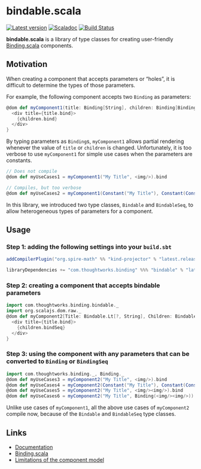 # bindable.scala
[![Latest version](https://index.scala-lang.org/thoughtworksinc/bindable.scala/bindable/latest.svg)](https://index.scala-lang.org/thoughtworksinc/bindable.scala/bindable)
[![Scaladoc](https://javadoc.io/badge/com.thoughtworks.binding/bindable_sjs0.6_2.12.svg?label=scaladoc)](https://javadoc.io/page/com.thoughtworks.binding/bindable_sjs0.6_2.12/latest/com/thoughtworks/binding/bindable/index.html)
[![Build Status](https://travis-ci.org/ThoughtWorksInc/bindable.scala.svg)](https://travis-ci.org/ThoughtWorksInc/bindable.scala)

**bindable.scala** is a library of type classes for creating user-friendly [Binding.scala](https://github.com/ThoughtWorksInc/Binding.scala) components.

## Motivation

When creating a component that accepts parameters or “holes”, it is difficult to determine the types of those parameters.
 
For example, the following component accepts two `Binding` as parameters:

```scala
@dom def myComponent1(title: Binding[String], children: Binding[BindingSeq[Node]]) = {
  <div title={title.bind}>
    {children.bind}
  </div>
}
```

By typing parameters as `Binding`s, `myComponent1` allows partial rendering whenever the value of `title` or `children` is changed. Unfortunately, it is too verbose to use `myComponent1` for simple use cases when the parameters are constants.

```scala
// Does not compile
@dom def myUseCases1 = myComponent1("My Title", <img/>).bind

// Compiles, but too verbose
@dom def myUseCases2 = myComponent1(Constant("My Title"), Constant(Constants(<img/>))).bind
``` 

In this library, we introduced two type classes, `Bindable` and `BindableSeq`, to allow heterogeneous types of parameters for a component.

## Usage

### Step 1: adding the following settings into your `build.sbt`

```sbt
addCompilerPlugin("org.spire-math" %% "kind-projector" % "latest.release")

libraryDependencies += "com.thoughtworks.binding" %%% "bindable" % "latest.release"
```

### Step 2: creating a component that accepts bindable parameters

```scala
import com.thoughtworks.binding.bindable._
import org.scalajs.dom.raw._
@dom def myComponent2[Title: Bindable.Lt[?, String], Children: BindableSeq.Lt[?, Node]](title: Title, children: Children) = {
  <div title={title.bind}>
    {children.bindSeq}
  </div>
}
```

### Step 3: using the component with any parameters that can be converted to `Binding` or `BindingSeq`


```scala
import com.thoughtworks.binding._, Binding._
@dom def myUseCases3 = myComponent2("My Title", <img/>).bind
@dom def myUseCases4 = myComponent2(Constant("My Title"), Constant(Constants(<img/>))).bind
@dom def myUseCases5 = myComponent2("My Title", <img/><img/>).bind
@dom def myUseCases6 = myComponent2("My Title", Binding(<img/><img/>)).bind
```

Unlike use cases of `myComponent1`, all the above use cases of `myComponent2` compile now, because of the `Bindable` and `BindableSeq` type classes.

## Links

* [Documentation](https://javadoc.io/page/com.thoughtworks.binding/bindable_sjs0.6_2.12/latest/com/thoughtworks/binding/bindable/index.html)
* [Binding.scala](https://github.com/ThoughtWorksInc/Binding.scala)
* [Limitations of the component model](https://github.com/ThoughtWorksInc/Binding.scala/issues/128)
